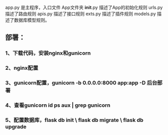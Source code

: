 app.py 是主程序，入口文件
App文件夹
    __init__.py 描述了App的初始化规则
    urls.py 描述了路由规则
    apis.py 描述了接口规则
    exts.py 描述了插件规则
    models.py 描述了数据库模型规则。


## 部署：
### 1、下载代码，安装nginx和gunicorn
### 2、nginx配置
### 3、gunicorn配置，gunicorn -b 0.0.0.0:8000 app:app -D 后台部署
### 4、查看gunicorn id ps aux | grep gunicorn
### 5、配置数据库，flask db init \ flask db migrate \ flask db upgrade